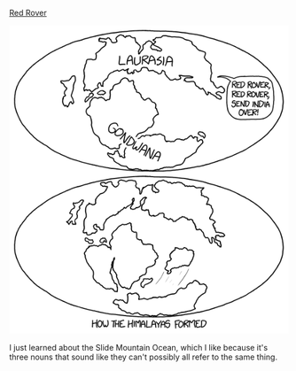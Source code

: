 [Red Rover](https://xkcd.com/1449)

![Red Rover](./random_comic.png)

I just learned about the Slide Mountain Ocean, which I like because it's three nouns that sound like they can't possibly all refer to the same thing.

